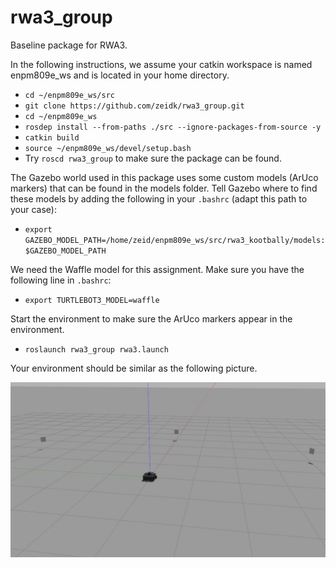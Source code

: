 # rwa3_group
Baseline package for RWA3.

In the following instructions, we assume your catkin workspace is named enpm809e_ws and is located in your home directory.

- `cd ~/enpm809e_ws/src`
- `git clone https://github.com/zeidk/rwa3_group.git`
- `cd ~/enpm809e_ws`
- `rosdep install --from-paths ./src --ignore-packages-from-source -y`
- `catkin build`
- `source ~/enpm809e_ws/devel/setup.bash`
- Try `roscd rwa3_group` to make sure the package can be found.

The Gazebo world used in this package uses some custom models (ArUco markers) that can be found in the models folder. Tell Gazebo where to find these models by adding the following in your `.bashrc` (adapt this path to your case):
- `export GAZEBO_MODEL_PATH=/home/zeid/enpm809e_ws/src/rwa3_kootbally/models:$GAZEBO_MODEL_PATH`

We need the Waffle model for this assignment. Make sure you have the following line in `.bashrc`:
- `export TURTLEBOT3_MODEL=waffle`

Start the environment to make sure the ArUco markers appear in the environment.
- `roslaunch rwa3_group rwa3.launch`

Your environment should be similar as the following picture.

![RWA3 World](figure/rwa3_world.jpg)
